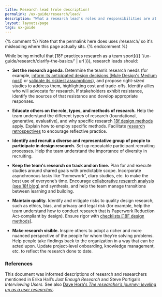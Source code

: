 ```yaml
---
title: Research lead (role description)
permalink: /ux-guide/research/lead/
description: "What a research lead's roles and responsibilities are at 18F."
layout: layouts/page
tags: ux-guide
---
```

{% comment %}
Note that the permalink here does uses /research/ so it's misleading where this page actually sits.
{% endcomment %}

While being mindful that [18F practices research as a team sport]({{ '/ux-guide/research/clarify-the-basics/' | url }}), research leads should:

- **Set the research agenda.** Determine the team’s research needs (for example, [inform its anticipated design decisions [Mule Design's Medium post]](https://medium.com/mule-design/dig-in-the-right-spot-6dc7af5a75e8) or [validate its riskiest assumptions](https://mvpworkshop.co/blog/validate-riskiest-assumption/)), and propose right-sized studies to address them, highlighting cost and trade-offs. Identify allies who will advocate for research. If stakeholders exhibit resistance, identify the sources of that resistance and develop appropriate responses.
- **Educate others on the role, types, and methods of research.** Help the team understand the different types of research (foundational, generative, evaluative), and why specific research [18f design methods](https://guides.18f.gov/methods) apply. Explain how to employ specific methods. Facilitate [research retrospectives](https://18f.gsa.gov/2018/10/23/two-exercises-for-improving-design-research-through-reflective-practice/) to encourage reflective practice.
- **Identify and recruit a diverse and representative group of people to participate in design research.** Set up repeatable participant recruiting processes. Help the team understand the importance of diversity in recruiting.
- **Keep the team's research on track and on time.** Plan for and execute studies around shared goals with predictable scope. Incorporate asynchronous tasks like “homework”, diary studies, etc. to make the best use of everyone’s time. Encourage [collaborative research analysis (see 18f blog)](https://18f.gsa.gov/2018/02/06/getting-partners-on-board-with-research-findings/) and synthesis, and help the team manage transitions between learning and building.
- **Maintain quality.** Identify and mitigate risks to quality design research, such as ethics, bias, and privacy and legal risk (for example, help the team understand how to conduct research that is Paperwork Reduction Act-compliant by design). Ensure rigor with [checklists [18F design methods]](https://guides.18f.gov/methods/interview-checklist/).

- **Make research visible.** Inspire others to adopt a richer and more nuanced perspective of the people for whom they’re solving problems. Help people take findings back to the organization in a way that can be acted upon. Update project-level onboarding, knowledge management, etc. to reflect the research done to date.

### References
This document was informed descriptions of research and researchers mentioned in Erika Hall’s *Just Enough Research* and Steve Portigal’s *Interviewing Users.* See also [Dave Hora's *The researcher’s journey: leveling up as a user researcher*](https://medium.com/plangrid-technology/the-researchers-journey-leveling-up-as-a-user-researcher-a85cd35b53f5).
